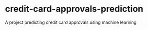 # credit-card-approvals-prediction
A project predicting credit card approvals using machine learning
